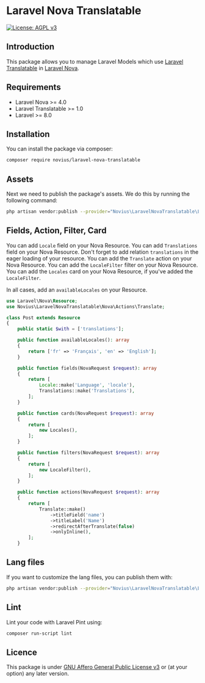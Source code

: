 # Laravel Nova Translatable

[![License: AGPL v3](https://img.shields.io/badge/License-AGPL%20v3-blue.svg)](http://www.gnu.org/licenses/agpl-3.0)

## Introduction 

This package allows you to manage Laravel Models which use [Laravel Translatable](https://github.com/novius/laravel-translatable) in [Laravel Nova](https://nova.laravel.com/).  

## Requirements

* Laravel Nova >= 4.0
* Laravel Translatable >= 1.0
* Laravel >= 8.0

## Installation

You can install the package via composer:

```bash
composer require novius/laravel-nova-translatable
```

## Assets

Next we need to publish the package's assets. We do this by running the following command:

```sh
php artisan vendor:publish --provider="Novius\LaravelNovaTranslatable\LaravelNovaTranslatableServiceProvider" --tag="public"
```

## Fields, Action, Filter, Card

You can add `Locale` field on your Nova Resource.
You can add `Translations` field on your Nova Resource. Don't forget to add relation `translations` in the eager loading of your resource.
You can add the `Translate` action on your Nova Resource.
You can add the `LocaleFilter` filter on your Nova Resource.
You can add the `Locales` card on your Nova Resource, if you've added the `LocaleFilter`.

In all cases, add an `availableLocales` on your Resource.

```php
use Laravel\Nova\Resource;
use Novius\LaravelNovaTranslatable\Nova\Actions\Translate;

class Post extends Resource
{
    public static $with = ['translations'];

    public function availableLocales(): array
    {
        return ['fr' => 'Français', 'en' => 'English'];
    }

    public function fields(NovaRequest $request): array
    {
        return [
            Locale::make('Language', 'locale'),
            Translations::make('Translations'),
        ];
    }

    public function cards(NovaRequest $request): array
    {
        return [
            new Locales(),
        ];
    }

    public function filters(NovaRequest $request): array
    {
        return [
            new LocaleFilter(),
        ];
    }

    public function actions(NovaRequest $request): array
    {
        return [
            Translate::make()
                ->titleField('name')
                ->titleLabel('Name')
                ->redirectAfterTranslate(false)
                ->onlyInline(),
        ];
    }
```

## Lang files

If you want to customize the lang files, you can publish them with:

```bash
php artisan vendor:publish --provider="Novius\LaravelNovaTranslatable\LaravelNovaTranslatableServiceProvider" --tag="lang"
```

## Lint

Lint your code with Laravel Pint using:

```bash
composer run-script lint
```

## Licence

This package is under [GNU Affero General Public License v3](http://www.gnu.org/licenses/agpl-3.0.html) or (at your option) any later version.

